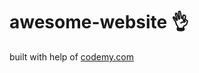 # awesome-website :ok_hand:                                                                                                                      
built with help of <a href="http://johnelder.com/">codemy.com</a>
